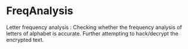 # FreqAnalysis

Letter frequency analysis : Checking whether the frequency analysis of letters of alphabet is accurate. Further attempting to hack/decrypt the encrypted text.
